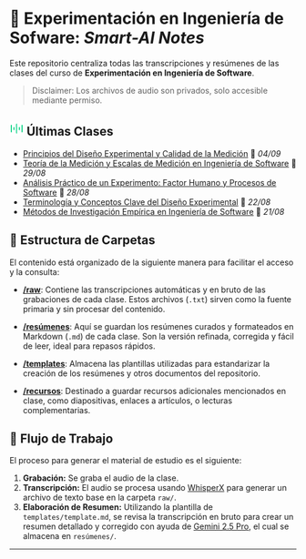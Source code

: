 # 📖 Experimentación en Ingeniería de Sofware: *Smart-AI Notes*

Este repositorio centraliza todas las transcripciones y resúmenes de las clases del curso de **Experimentación en Ingeniería de Software**.

> Disclaimer: Los archivos de audio son privados, solo accesible mediante permiso.

##  <img src="assets/Music Play.gif"  width="25"/> Últimas Clases

- [Principios del Diseño Experimental y Calidad de la Medición](resúmenes/exper_vera_2025.09.04.md) 📅 *04/09*
- [Teoría de la Medición y Escalas de Medición en Ingeniería de Software](resúmenes/exper_vera_2025.08.29.md) 📅 *29/08*
- [Análisis Práctico de un Experimento: Factor Humano y Procesos de Software](resúmenes/exper_vera_2025.08.28.md) 📅 *28/08*
- [Terminología y Conceptos Clave del Diseño Experimental](resúmenes/exper_vera_2025.08.22.md) 📅 *22/08*
- [Métodos de Investigación Empírica en Ingeniería de Software](resúmenes/exper_vera_2025.08.21.md) 📅 *21/08*

## 📂 Estructura de Carpetas

El contenido está organizado de la siguiente manera para facilitar el acceso y la consulta:

- **[/raw](./raw)**: Contiene las transcripciones automáticas y en bruto de las grabaciones de cada clase. Estos archivos (`.txt`) sirven como la fuente primaria y sin procesar del contenido.

- **[/resúmenes](./resúmenes)**: Aquí se guardan los resúmenes curados y formateados en Markdown (`.md`) de cada clase. Son la versión refinada, corregida y fácil de leer, ideal para repasos rápidos.

- **[/templates](./templates)**: Almacena las plantillas utilizadas para estandarizar la creación de los resúmenes y otros documentos del repositorio.

- **[/recursos](./recursos)**: Destinado a guardar recursos adicionales mencionados en clase, como diapositivas, enlaces a artículos, o lecturas complementarias.

## 🚀 Flujo de Trabajo

El proceso para generar el material de estudio es el siguiente:

1.  **Grabación:** Se graba el audio de la clase.
2.  **Transcripción:** El audio se procesa usando [WhisperX](https://github.com/m-bain/whisperX) para generar un archivo de texto base en la carpeta `raw/`.
3.  **Elaboración de Resumen:** Utilizando la plantilla de `templates/template.md`, se revisa la transcripción en bruto para crear un resumen detallado y corregido con ayuda de [Gemini 2.5 Pro](https://aistudio.google.com/), el cual se almacena en `resúmenes/`.

---
